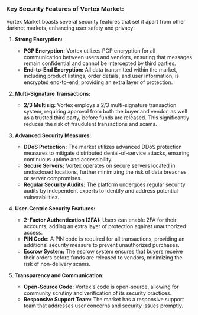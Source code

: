 ### Key Security Features of Vortex Market:

Vortex Market boasts several security features that set it apart from other darknet markets, enhancing user safety and privacy:

1. **Strong Encryption:**
   - **PGP Encryption:** Vortex utilizes PGP encryption for all communication between users and vendors, ensuring that messages remain confidential and cannot be intercepted by third parties.
   - **End-to-End Encryption:** All data transmitted within the market, including product listings, order details, and user information, is encrypted end-to-end, providing an extra layer of protection.

2. **Multi-Signature Transactions:**
   - **2/3 Multisig:** Vortex employs a 2/3 multi-signature transaction system, requiring approval from both the buyer and vendor, as well as a trusted third party, before funds are released. This significantly reduces the risk of fraudulent transactions and scams.

3. **Advanced Security Measures:**
   - **DDoS Protection:** The market utilizes advanced DDoS protection measures to mitigate distributed denial-of-service attacks, ensuring continuous uptime and accessibility.
   - **Secure Servers:** Vortex operates on secure servers located in undisclosed locations, further minimizing the risk of data breaches or server compromises.
   - **Regular Security Audits:** The platform undergoes regular security audits by independent experts to identify and address potential vulnerabilities.

4. **User-Centric Security Features:**
   - **2-Factor Authentication (2FA):** Users can enable 2FA for their accounts, adding an extra layer of protection against unauthorized access.
   - **PIN Code:** A PIN code is required for all transactions, providing an additional security measure to prevent unauthorized purchases.
   - **Escrow System:** The escrow system ensures that buyers receive their orders before funds are released to vendors, minimizing the risk of non-delivery scams.

5. **Transparency and Communication:**
   - **Open-Source Code:** Vortex's code is open-source, allowing for community scrutiny and verification of its security practices.
   - **Responsive Support Team:** The market has a responsive support team that addresses user concerns and security issues promptly.
